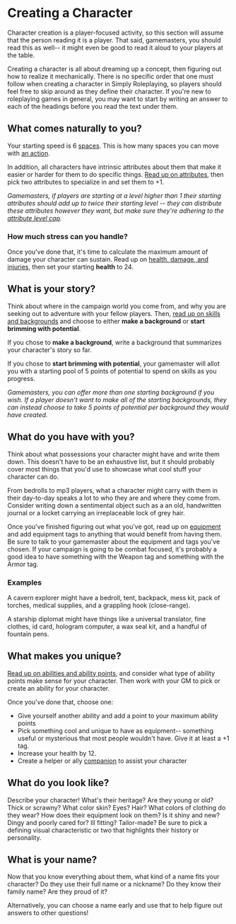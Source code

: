 # Creating a Character
Character creation is a player-focused activity, so this section will assume that the person reading it is a player. That said, gamemasters, you should read this as well-- it might even be good to read it aloud to your players at the table.

Creating a character is all about dreaming up a concept, then figuring out how to realize it mechanically. There is no specific order that one must follow when creating a character in Simply Roleplaying, so players should feel free to skip around as they define their character. If you're new to roleplaying games in general, you may want to start by writing an answer to each of the headings before you read the text under them.

## What comes naturally to you?
Your starting speed is 6 [spaces](../getting_started/index.md#movement). This is how many spaces you can move with [an action](../gameplay/action.md#moving-your-speed).

In addition, all characters have intrinsic attributes about them that make it easier or harder for them to do specific things. [Read up on attributes](../character/attributes.md), then pick two attributes to specialize in and set them to +1.

_Gamemasters, if players are starting at a level higher than 1 their starting attributes should add up to twice their starting level -- they can distribute these attributes however they want, but make sure they're adhering to the [attribute level cap](../character/attributes.md#improving-attributes)._

### How much stress can you handle?
Once you've done that, it's time to calculate the maximum amount of damage your character can sustain. Read up on [health, damage, and injuries](../character/health.md), then set your starting **health** to 24. 

## What is your story?
Think about where in the campaign world you come from, and why you are seeking out to adventure with your fellow players. Then, [read up on skills and backgrounds](../character/backgrounds.md) and choose to either **make a background** or **start brimming with potential**.

If you chose to **make a background**, write a background that summarizes your character's story so far.

If you chose to **start brimming with potential**, your gamemaster will allot you with a starting pool of 5 points of potential to spend on skills as you progress.

_Gamemasters, you can offer more than one starting background if you wish. If a player doesn't want to make all of the starting backgrounds, they can instead choose to take 5 points of potential per background they would have created._

## What do you have with you?
Think about what possessions your character might have and write them down. This doesn't have to be an exhaustive list, but it should probably cover most things that you'd use to showcase what cool stuff your character can do. 

From bedrolls to mp3 players, what a character might carry with them in their day-to-day speaks a lot to who they are and where they come from. Consider writing down a sentimental object such as a an old, handwritten journal or a locket carrying an irreplaceable lock of grey hair.

Once you've finished figuring out what you've got, read up on [equipment](../character/equipment.md) and add equipment tags to anything that would benefit from having them. Be sure to talk to your gamemaster about the equipment and tags you've chosen. If your campaign is going to be combat focused, it's probably a good idea to have something with the Weapon tag and something with the Armor tag.

### Examples
A cavern explorer might have a bedroll, tent, backpack, mess kit, pack of torches, medical supplies, and a grappling hook (close-range).

A starship diplomat might have things like a universal translator, fine clothes, id card, hologram computer, a wax seal kit, and a handful of fountain pens.

## What makes you unique?
[Read up on abilities and ability points,](../character/abilities.md) and consider what type of ability points make sense for your character. Then work with your GM to pick or create an ability for your character.

Once you've done that, choose one:
* Give yourself another ability and add a point to your maximum ability points
* Pick something cool and unique to have as equipment-- something useful or mysterious that most people wouldn't have. Give it at least a +1 tag.
* Increase your health by 12.
* Create a helper or ally [companion](../character/companions.md) to assist your character

## What do you look like?

Describe your character! What's their heritage? Are they young or old?  Thick or scrawny? What color skin? Eyes? Hair? What colors of clothing do they wear? How does their equipment look on them? Is it shiny and new? Dingy and poorly cared for? Ill fitting? Tailor-made? Be sure to pick a defining visual characteristic or two that highlights their history or personality.

## What is your name?

Now that you know everything about them, what kind of a name fits your character? Do they use their full name or a nickname? Do they know their family name? Are they proud of it?

Alternatively, you can choose a name early and use that to help figure out answers to other questions!
